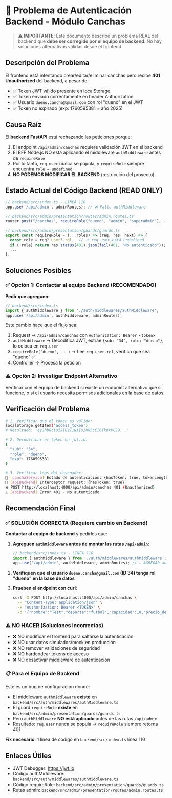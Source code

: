 # 🚨 Problema de Autenticación Backend - Módulo Canchas

> **⚠️ IMPORTANTE**: Este documento describe un problema REAL del backend que **debe ser corregido por el equipo de backend**. No hay soluciones alternativas válidas desde el frontend.

## Descripción del Problema

El frontend está intentando crear/editar/eliminar canchas pero recibe **401 Unauthorized** del backend, a pesar de:
- ✅ Token JWT válido presente en localStorage
- ✅ Token enviado correctamente en header Authorization
- ✅ Usuario `dueno.cancha@gmail.com` con rol "dueno" en el JWT
- ✅ Token no expirado (exp: 1760595381 = año 2025)

## Causa Raíz

El **backend FastAPI** está rechazando las peticiones porque:
1. El endpoint `/api/admin/canchas` requiere validación JWT en el backend
2. El BFF Node.js NO está aplicando el middleware `authMiddleware` antes de `requireRole`
3. Por lo tanto, `req.user` nunca se popula, y `requireRole` siempre encuentra `role = undefined`
4. **NO PODEMOS MODIFICAR EL BACKEND** (restricción del proyecto)

## Estado Actual del Código Backend (READ ONLY)

```typescript
// backend/src/index.ts - LÍNEA 110
app.use('/api/admin', adminRoutes); // ❌ Falta authMiddleware

// backend/src/admin/presentation/routes/admin.routes.ts
router.post("/canchas", requireRole("dueno", "admin", "superadmin"), ...);

// backend/src/admin/presentation/guards/guards.ts
export const requireRole = (...roles) => (req, res, next) => {
  const role = req?.user?.rol;  // ⚠️ req.user está undefined
  if (!role) return res.status(401).json(fail(401, "No autenticado"));
  ...
};
```

## Soluciones Posibles

### ✅ Opción 1: Contactar al equipo Backend (RECOMENDADO)

**Pedir que agreguen:**
```typescript
// backend/src/index.ts
import { authMiddleware } from './auth/middlewares/authMiddleware';
app.use('/api/admin', authMiddleware, adminRoutes);
```

Este cambio hace que el flujo sea:
1. Request → `/api/admin/canchas` con `Authorization: Bearer <token>`
2. `authMiddleware` → Decodifica JWT, extrae `{sub: "34", role: "dueno"}`, lo coloca en `req.user`
3. `requireRole("dueno", ...)` → Lee `req.user.rol`, verifica que sea "dueno" ✅
4. Controller → Procesa la petición

### ⚠️ Opción 2: Investigar Endpoint Alternativo

Verificar con el equipo de backend si existe un endpoint alternativo que sí funcione, o si el usuario necesita permisos adicionales en la base de datos.

## Verificación del Problema

```bash
# 1. Verificar que el token es válido:
localStorage.getItem('access_token')
# Resultado: 'eyJhbGciOiJIUzI1NiIsInR5cCI6IkpXVCJ9...'

# 2. Decodificar el token en jwt.io:
{
  "sub": "34",
  "role": "dueno",
  "exp": 1760595381
}

# 3. Verificar logs del navegador:
🔐 [canchaService] Estado de autenticación: {hasToken: true, tokenLength: 140}
🔐 [apiBackend] Interceptor request: {hasToken: true}
❌ POST http://localhost:4000/api/admin/canchas 401 (Unauthorized)
⚠️ [apiBackend] Error 401 - No autenticado
```

## Recomendación Final

### ✅ SOLUCIÓN CORRECTA (Requiere cambio en Backend)

**Contactar al equipo de backend** y pedirles que:

1. **Agreguen `authMiddleware` antes de montar las rutas `/api/admin`**:
   ```typescript
   // backend/src/index.ts - LÍNEA 110
   import { authMiddleware } from './auth/middlewares/authMiddleware';
   app.use('/api/admin', authMiddleware, adminRoutes); // ← AGREGAR authMiddleware
   ```

2. **Verifiquen que el usuario `dueno.cancha@gmail.com` (ID 34) tenga rol "dueno" en la base de datos**

3. **Prueben el endpoint con curl**:
   ```bash
   curl -X POST http://localhost:4000/api/admin/canchas \
     -H "Content-Type: application/json" \
     -H "Authorization: Bearer <TOKEN>" \
     -d '{"nombre":"Test","deporte":"futbol","capacidad":10,"precio_desde":5000,"cubierta":false,"activo":true,"id_complejo":1}'
   ```

### ⚠️ NO HACER (Soluciones incorrectas)

- ❌ NO modificar el frontend para saltarse la autenticación
- ❌ NO usar datos simulados/mock en producción
- ❌ NO remover validaciones de seguridad
- ❌ NO hardcodear tokens de acceso
- ❌ NO desactivar middleware de autenticación

### 📋 Para el Equipo de Backend

Este es un bug de configuración donde:
- El middleware `authMiddleware` **existe** en `backend/src/auth/middlewares/authMiddleware.ts`
- El guard `requireRole` **existe** en `backend/src/admin/presentation/guards/guards.ts`
- Pero `authMiddleware` **NO está aplicado** antes de las rutas `/api/admin`
- Resultado: `req.user` nunca se popula → `requireRole` siempre retorna 401

**Fix necesario**: 1 línea de código en `backend/src/index.ts` línea 110

## Enlaces Útiles

- JWT Debugger: https://jwt.io
- Código authMiddleware: `backend/src/auth/middlewares/authMiddleware.ts`
- Código requireRole: `backend/src/admin/presentation/guards/guards.ts`
- Rutas admin: `backend/src/admin/presentation/routes/admin.routes.ts`
